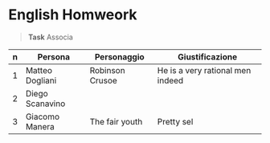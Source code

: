 # English Homweork

> **Task**
> Associa

|n|Persona|Personaggio|Giustificazione|
|---|---|---|---|
|1|Matteo Dogliani|Robinson Crusoe|He is a very rational men indeed|
|2|Diego Scanavino|
|3|Giacomo Manera|The fair youth|Pretty sel
<!--stackedit_data:
eyJoaXN0b3J5IjpbMzM0MDQ5MzYwLDIxMDU1MTY4NzNdfQ==
-->